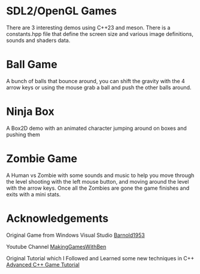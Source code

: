 # SDL2/OpenGL Games
There are 3 interesting demos using C++23 and meson.  There is a constants.hpp file that define the screen size 
and various image definitions, sounds and shaders data.

# Ball Game
<p>A bunch of balls that bounce around, you can shift the gravity with the 4 arrow keys or using the mouse 
grab a ball and push the other balls around.</p>

# Ninja Box
<p>A Box2D demo with an animated character jumping around on boxes and pushing them</p>

# Zombie Game
<p>A Human vs Zombie with some sounds and music to help you move through the level shooting with the left mouse 
button, and moving around the level with the arrow keys.  Once all the Zombies are gone the game finishes and exits
with a mini stats.</p>

# Acknowledgements
Original Game from Windows Visual Studio
[Barnold1953](https://github.com/Barnold1953/GraphicsTutorials/tree/master/ZombieGame)<br>

Youtube Channel [MakingGamesWithBen](https://www.youtube.com/@makinggameswithben)<br>

Original Tutorial which I Followed and Learned some new techniques in C++
[Advanced C++ Game Tutorial](https://www.youtube.com/playlist?list=PLSPw4ASQYyymu3PfG9gxywSPghnSMiOAW)

